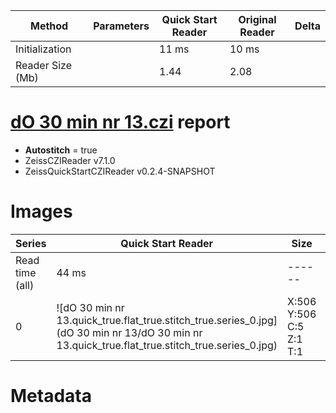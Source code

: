 |  Method            | Parameters       | Quick Start Reader | Original Reader | Delta  |
| -------------------|------------------|--------------------|-----------------|------- |
| Initialization     |                  |11 ms|10 ms|        |
| Reader Size (Mb)     |                  |1.44|2.08|        |
# [dO 30 min nr 13.czi](https://zenodo.org/record/5714530/files/dO%2030%20min%20nr%2013.czi) report
 - **Autostitch** = true
 - ZeissCZIReader v7.1.0
 - ZeissQuickStartCZIReader v0.2.4-SNAPSHOT

# Images 

| Series            | Quick Start Reader | Size | Original Reader | Size | #Diffs |
|-------------------|--------------------|------|-----------------|------|--------|
| Read time (all)   |44 ms|------|52 ms|------|--------|
|0|![dO 30 min nr 13.quick_true.flat_true.stitch_true.series_0.jpg](dO 30 min nr 13/dO 30 min nr 13.quick_true.flat_true.stitch_true.series_0.jpg)|X:506<br>Y:506<br>C:5<br>Z:1<br>T:1|![dO 30 min nr 13.quick_false.flat_true.stitch_true.series_0.jpg](dO 30 min nr 13/dO 30 min nr 13.quick_false.flat_true.stitch_true.series_0.jpg)|X:506<br>Y:506<br>C:5<br>Z:1<br>T:1|0|

# Metadata

